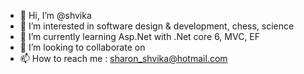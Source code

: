 - 👋 Hi, I’m @shvika
- 👀 I’m interested in software design & development, chess, science
- 🌱 I’m currently learning Asp.Net with .Net core 6, MVC, EF
- 💞️ I’m looking to collaborate on 
- 📫 How to reach me : sharon_shvika@hotmail.com

<!---
shvika/shvika is a ✨ special ✨ repository because its `README.md` (this file) appears on your GitHub profile.
You can click the Preview link to take a look at your changes.
--->
